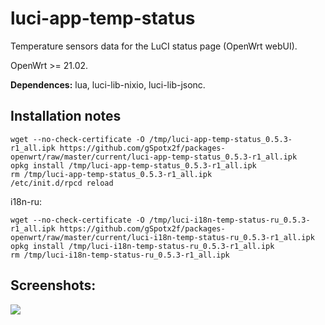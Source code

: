 # luci-app-temp-status
Temperature sensors data for the LuCI status page (OpenWrt webUI).

OpenWrt >= 21.02.

**Dependences:** lua, luci-lib-nixio, luci-lib-jsonc.

## Installation notes

    wget --no-check-certificate -O /tmp/luci-app-temp-status_0.5.3-r1_all.ipk https://github.com/gSpotx2f/packages-openwrt/raw/master/current/luci-app-temp-status_0.5.3-r1_all.ipk
    opkg install /tmp/luci-app-temp-status_0.5.3-r1_all.ipk
    rm /tmp/luci-app-temp-status_0.5.3-r1_all.ipk
    /etc/init.d/rpcd reload

i18n-ru:

    wget --no-check-certificate -O /tmp/luci-i18n-temp-status-ru_0.5.3-r1_all.ipk https://github.com/gSpotx2f/packages-openwrt/raw/master/current/luci-i18n-temp-status-ru_0.5.3-r1_all.ipk
    opkg install /tmp/luci-i18n-temp-status-ru_0.5.3-r1_all.ipk
    rm /tmp/luci-i18n-temp-status-ru_0.5.3-r1_all.ipk

## Screenshots:

![](https://github.com/gSpotx2f/luci-app-temp-status/blob/master/screenshots/01.jpg)
